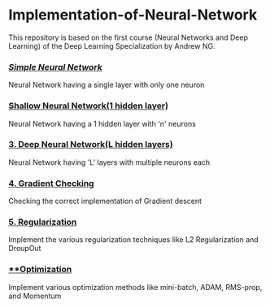 # Implementation-of-Neural-Network
This repository is based on the first course (Neural Networks and Deep Learning) of the Deep Learning Specialization by Andrew NG.


### [*Simple Neural Network*](https://github.com/Jyotigupta0225/Implementation-of-Neural-Network/tree/master/Neural%20Network%20(Scratch)/Simple%20Neural%20Network)</br>
Neural Network having a single layer with only one neuron


### [**Shallow Neural Network(1 hidden layer)**](https://github.com/Jyotigupta0225/Implementation-of-Neural-Network/tree/master/Neural%20Network%20(Scratch)/Shallow%20Neural%20Network(1%20hidden%20layer))</br>
Neural Network having a 1 hidden layer with 'n' neurons


### [3. Deep Neural Network(L hidden layers)](https://github.com/Jyotigupta0225/Implementation-of-Neural-Network/tree/master/Neural%20Network%20(Scratch)/Deep%20Neural%20Network(L%20hidden%20layers))</br>
Neural Network having 'L' layers with multiple neurons each


### [4. Gradient Checking](https://github.com/jyoti0225/Implementation-of-Neural-Network/blob/master/Gradient%20Checking/)</br>
Checking the correct implementation of Gradient descent


### [5. Regularization](https://github.com/jyoti0225/Implementation-of-Neural-Network/tree/master/Regularization)</br>
Implement the various regularization techniques like L2 Regularization and DroupOut


### [**Optimization](https://github.com/jyoti0225/Implementation-of-Neural-Network/tree/master/Optimization)</br>
Implement various optimization methods like mini-batch, ADAM, RMS-prop, and Momentum
